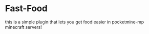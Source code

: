 # Fast-Food

this is a simple plugin that lets you get food easier in pocketmine-mp minecraft servers!
